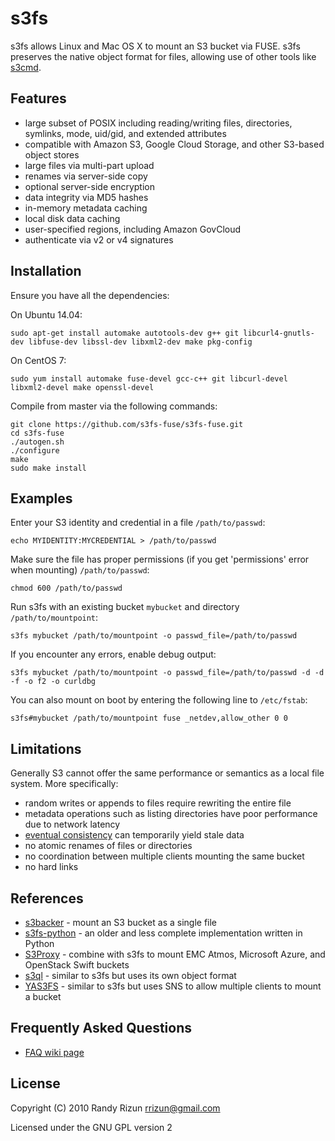 s3fs
====

s3fs allows Linux and Mac OS X to mount an S3 bucket via FUSE.
s3fs preserves the native object format for files, allowing use of other tools like [s3cmd](http://s3tools.org/s3cmd).

Features
--------

* large subset of POSIX including reading/writing files, directories, symlinks, mode, uid/gid, and extended attributes
* compatible with Amazon S3, Google Cloud Storage, and other S3-based object stores
* large files via multi-part upload
* renames via server-side copy
* optional server-side encryption
* data integrity via MD5 hashes
* in-memory metadata caching
* local disk data caching
* user-specified regions, including Amazon GovCloud
* authenticate via v2 or v4 signatures

Installation
------------

Ensure you have all the dependencies:

On Ubuntu 14.04:

```
sudo apt-get install automake autotools-dev g++ git libcurl4-gnutls-dev libfuse-dev libssl-dev libxml2-dev make pkg-config
```

On CentOS 7:

```
sudo yum install automake fuse-devel gcc-c++ git libcurl-devel libxml2-devel make openssl-devel
```

Compile from master via the following commands:

```
git clone https://github.com/s3fs-fuse/s3fs-fuse.git
cd s3fs-fuse
./autogen.sh
./configure
make
sudo make install
```

Examples
--------

Enter your S3 identity and credential in a file `/path/to/passwd`:

```
echo MYIDENTITY:MYCREDENTIAL > /path/to/passwd
```

Make sure the file has proper permissions (if you get 'permissions' error when mounting) `/path/to/passwd`:

```
chmod 600 /path/to/passwd
```

Run s3fs with an existing bucket `mybucket` and directory `/path/to/mountpoint`:

```
s3fs mybucket /path/to/mountpoint -o passwd_file=/path/to/passwd
```

If you encounter any errors, enable debug output:

```
s3fs mybucket /path/to/mountpoint -o passwd_file=/path/to/passwd -d -d -f -o f2 -o curldbg
```

You can also mount on boot by entering the following line to `/etc/fstab`:

```
s3fs#mybucket /path/to/mountpoint fuse _netdev,allow_other 0 0
```

Limitations
-----------

Generally S3 cannot offer the same performance or semantics as a local file system.  More specifically:

* random writes or appends to files require rewriting the entire file
* metadata operations such as listing directories have poor performance due to network latency
* [eventual consistency](https://en.wikipedia.org/wiki/Eventual_consistency) can temporarily yield stale data
* no atomic renames of files or directories
* no coordination between multiple clients mounting the same bucket
* no hard links

References
----------

* [s3backer](https://github.com/archiecobbs/s3backer) - mount an S3 bucket as a single file
* [s3fs-python](https://fedorahosted.org/s3fs/) - an older and less complete implementation written in Python
* [S3Proxy](https://github.com/andrewgaul/s3proxy) - combine with s3fs to mount EMC Atmos, Microsoft Azure, and OpenStack Swift buckets
* [s3ql](https://bitbucket.org/nikratio/s3ql/) - similar to s3fs but uses its own object format
* [YAS3FS](https://github.com/danilop/yas3fs) - similar to s3fs but uses SNS to allow multiple clients to mount a bucket

Frequently Asked Questions
--------------------------
* [FAQ wiki page](https://github.com/s3fs-fuse/s3fs-fuse/wiki/FAQ) 

License
-------

Copyright (C) 2010 Randy Rizun <rrizun@gmail.com>

Licensed under the GNU GPL version 2
